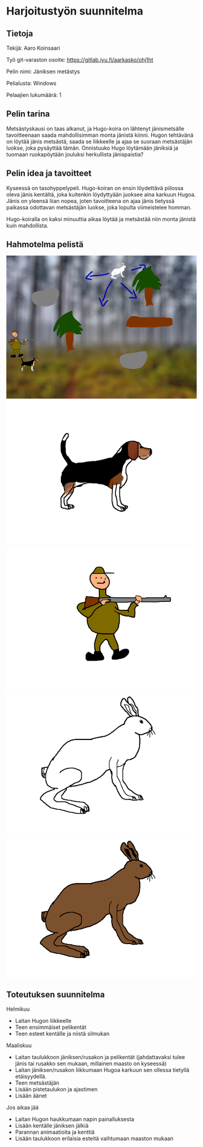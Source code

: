 # Harjoitustyön suunnitelma

## Tietoja 

Tekijä: Aaro Koinsaari

Työ git-varaston osoite: <https://gitlab.jyu.fi/aarkasko/ohj1ht>

Pelin nimi: Jäniksen metästys

Pelialusta: Windows

Pelaajien lukumäärä: 1

## Pelin tarina

Metsästyskausi on taas alkanut, ja Hugo-koira on lähtenyt jänismetsälle tavoitteenaan saada mahdollisimman monta jänistä kiinni. Hugon tehtävänä on löytää jänis metsästä, saada se liikkeelle ja ajaa se suoraan metsästäjän luokse, joka pysäyttää tämän. Onnistuuko Hugo löytämään jäniksiä ja tuomaan ruokapöytään jouluksi herkullista jänispaistia?

## Pelin idea ja tavoitteet

Kyseessä on tasohyppelypeli. Hugo-koiran on ensin löydettävä piilossa oleva jänis kentältä, joka kuitenkin löydyttyään juoksee aina karkuun Hugoa. Jänis on yleensä liian nopea, joten tavoitteena on ajaa jänis tietyssä paikassa odottavan metsästäjän luokse, joka lopulta viimeistelee homman.

Hugo-koiralla on kaksi minuuttia aikaa löytää ja metsästää niin monta jänistä kuin mahdollista.

## Hahmotelma pelistä

![Hahmotelma pelistä](hahmotelma.png "Hahmotelma pelistä")
![Hugo-koira](hugo.png "Hugo-koira")
![Metsästäjä](metsastaja.png "Metsästäjä")
![Jänis](pupujussi.png "Jänis")
![Rusakko](rusakko.png "Rusakko")

## Toteutuksen suunnitelma

Helmikuu

- Laitan Hugon liikkeelle
- Teen ensimmäiset pelikentät
- Teen esteet kentälle ja niistä silmukan

Maaliskuu

- Laitan taulukkoon jäniksen/rusakon ja pelikentät (jahdattavaksi tulee jänis tai rusakko sen mukaan, millainen maasto on kyseessä)
- Laitan jäniksen/rusakon liikkumaan Hugoa karkuun sen ollessa tietyllä etäisyydellä.
- Teen metsästäjän
- Lisään pistetaulukon ja ajastimen
- Lisään äänet

Jos aikaa jää

- Laitan Hugon haukkumaan napin painalluksesta
- Lisään kentälle jäniksen jälkiä
- Parannan animaatioita ja kenttiä
- Lisään taulukkoon erilaisia esteitä vaihtumaan maaston mukaan
